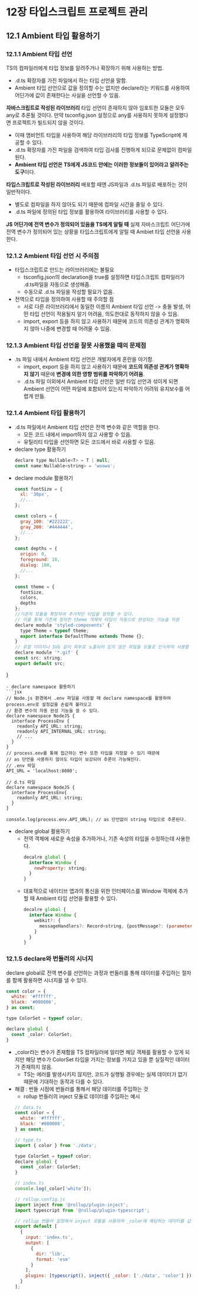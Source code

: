 # 12장 타입스크립트 프로젝트 관리
## 12.1 Ambient 타입 활용하기

### 12.1.1 Ambient 타입 선언
TS의 컴파일러에게 타입 정보를 알려주거나 확장하기 위해 사용하는 방법.
- .d.ts 확장자를 가진 파일에서 하는 타입 선언을 말함.
- Ambient 타입 선언으로 값을 정의할 수는 없지만 declare라는 키워드를 사용하여 어딘가에 값이 존재한다는 사실을 선언할 수 있음.

**자바스크립트로 작성된 라이브러리**
타입 선언이 존재하지 않아 임포트한 모듈은 모두 any로 추론될 것이다. 만약 tsconfig.json 설정으로 any를 사용하지 못하게 설정했다면 프로젝트가 빌드되지 않을 것이다.
- 이때 앰비언트 타입을 사용하여 해당 라이브러리의 타입 정보를 TypeScript에 제공할 수 있다.
- .d.ts 확장자를 가진 파일을 검색하여 타입 검사를 진행하게 되므로 문제없이 컴파일 된다.
- **Ambient 타입 선언은 TS에게 JS코드 안에는 이러한 정보들이 있어라고 알려주는 도구**이다.


**타입스크립트로 작성된 라이브러리**
배포할 때엔 JS파일과 .d.ts 파일로 배포하는 것이 일반적이다. 
- 별도로 컴파일을 하지 않아도 되기 때문에 컴파일 시간을 줄일 수 있다.
- .d.ts 파일에 정의된 타입 정보를 활용하여 라이브러리를 사용할 수 있다.

**JS 어딘가에 전역 변수가 정의되어 있음을 TS에게 알릴 때**
실제 자바스크립트 어딘가에 전역 변수가 정의되어 있는 상황을 타입스크립트에게 알릴 때 Ambiet 타입 선언을 사용한다.

### 12.1.2 Ambient 타입 선언 시 주의점
- 타입스크립트로 만드는 라이브러리에는 불필요
  - tsconfig.json의 declaration을 true를 설정하면 타입스크립트 컴파일러가 .d.ts파일을 자동으로 생성해줌.
  - 수동으로 .d.ts 파일을 작성할 필요가 없음.
- 전역으로 타입을 정의하여 사용할 때 주의할 점
  - 서로 다른 라이브러리에서 동일한 이름의 Ambient 타입 선언 -> 충돌 발생, 어떤 타입 선언이 적용될지 알기 어려움, 의도한대로 동작하지 않을 수 있음.
  - import, export 등을 하지 않고 사용하기 때문에 코드의 의존성 관계가 명확하지 않아 나중에 변경할 때 어려울 수 있음.
  
### 12.1.3 Ambient 타입 선언을 잘못 사용했을 때의 문제점
- .ts 파일 내에서 Ambient 타입 선언은 개발자에게 혼란을 야기함.
  - import, export 등을 하지 않고 사용하기 때문에 **코드의 의존성 관계가 명확하지 않기** 때문에 **변경에 의한 영향 범위를 파악하기 어려움**.
  - .d.ts 파일 이외에서 Ambient 타입 선언은 일반 타입 선언과 섞이게 되면 Ambient 선언이 어떤 파일에 포함되어 있는지 파악하기 어려워 유지보수를 어렵게 만듦.
### 12.1.4 Ambient 타입 활용하기
- .d.ts 파일에서 Ambient 타입 선언은 전역 변수와 같은 역할을 한다.
  - 모든 코드 내에서 import하지 않고 사용할 수 있음.
  - 유틸리티 타입을 선언하면 모든 코드에서 바로 사용할 수 있음. 
- declare type 활용하기
  ```jsx
  declare type Nullable<T> = T | null;
  const name:Nullable<string> = 'woowa';
  ```
- declare module 활용하기
  ```jsx
  const fontSize = {
    xl: '30px',
    //...
  };
  
  const colors = {
    gray_100: '#222222',
    gray_200: '#444444',
    //...
  };
  
  const depths = {
    origin: 0,
    foreground: 10,
    dialog: 100,
    //...
  };
  
  const theme = {
    fontSize,
    colors,
    depths
  };
  //기존의 모듈을 확장하여 추가적인 타입을 정의할 수 있다.
  // 이를 통해 기존에 정의한 theme 객체의 타입이 자동으로 완성되는 기능을 지원
  declare module 'styled-components' {
    type Theme = typeof theme;
    export interface DefaultTheme extends Theme {};
  }
  // 로컬 이미지나 SVG 같이 외부로 노출되어 있지 않은 파일을 모듈로 인식하여 사용할 수 있게끔 만들 수 있음.
  declare module '*.gif' {
  const src: string;
  export default src;
}
  ```
- declare namespace 활용하기
  ```jsx
  // Node.js 환경에서 .env 파일을 사용할 때 declare namespace를 활용하여 process.env로 설정값을 손쉽게 불러오고
  // 환경 변수의 자동 완성 기능을 쓸 수 있다.
  declare namespace NodeJS {
    interface ProcessEnv {
      readonly API_URL: string;
      readonly API_INTERNAL_URL: string;
      // ...
    }
  }
  // process.env를 통해 접근하는 변수 또한 타입을 지정할 수 있기 때문에
  // as 단언을 사용하지 않아도 타입이 보강되어 추론이 가능해진다.
  // .env 파일
  API_URL = 'localhost:8080';
  
  // d.ts 파일
  declare namespace NodeJS {
    interface ProcessEnv{
      readonly API_URL: string;
    }
  }
  
  console.log(process.env.API_URL); // as 단언없이 string 타입으로 추론된다.

  ```
- declare global 활용하기
  - 전역 객체에 새로운 속성을 추가하거나, 기존 속성의 타입을 수정하는데 사용한다.
    ```jsx
    decalre global {
      interface Window {
        newProperty: string;
      }
    }
    ```
  - 대표적으로 네이티브 앱과의 통신을 위한 인터페이스를 Window 객체에 추가할 때 Ambient 타입 선언을 활용할 수 있다.
    ```jsx
    decalre global {
      interface Window {
        webkit?: {
          messageHandlers?: Record<string, {postMessage?: (parameter: string) => void;}>
        }
      }
    }
    ```
### 12.1.5 declare와 번들러의 시너지
declare global로 전역 변수를 선언하는 과정과 번들러를 통해 데이터를 주입하는 절차를 함께 활용하면 시너지를 낼 수 있다.
```jsx
const color = {
  white: '#ffffff',
  black: '#000000',
} as const;

type ColorSet = typeof color;

declare global {
  const _color: ColorSet;
}
```
- _color라는 변수가 존재함을 TS 컴파일러에 알리면 해당 객체를 활용할 수 있게 되지만 해당 변수가 ColorSet 타입을 가지는 정보를 가지고 있을 뿐 실질적인 데이터가 존재하지 않음.
  - TS는 에러를 발생시키지 않지만, 코드가 실행될 경우에는 실제 데이터가 없기 때문에 기대하는 동작과 다를 수 있다.
- 해결 : 번들 시점에 번들러를 통해서 해당 데이터를 주입하는 것
  - rollup 번들러의 inject 모듈로 데이터를 주입하는 예시
  ```jsx
  // data.ts
  const color = {
    white: '#ffffff',
    black: '#000000',
  } as const;
  
  // type.ts
  import { color } from './data';
  
  type ColorSet = typeof color;
  declare global {
    const _color: ColorSet;
  }
  
  // index.ts
  console.log(_color['white']);
  
  // rollup.config.js
  import inject from '@rollup/plugin-inject';
  import typescript from '@rollup/plugin-typescript';

  // rollup 번들러 설정에서 inject 모듈을 사용하여 _color에 해당하는 데이터를 삽입하고 있다.
  export default [
    {
      input: 'index.ts',
      output: [
        {
          dir: 'lib',
          format: 'esm'
        }
      ],
      plugins: [typescript(), inject({ _color: ['./data', 'color'] })],
    }
  ];
  ```


